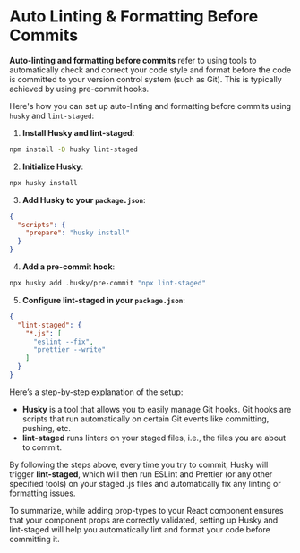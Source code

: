 # Auto Linting & Formatting Before Commits

**Auto-linting and formatting before commits** refer to using tools to automatically check and correct your code style and format before the code is committed to your version control system (such as Git). This is typically achieved by using pre-commit hooks.

Here's how you can set up auto-linting and formatting before commits using `husky` and `lint-staged`:

1.  **Install Husky and lint-staged**:

```bash
npm install -D husky lint-staged 
```

2.  **Initialize Husky**:

```bash
npx husky install
```

3.  **Add Husky to your `package.json`**:

```json
{
  "scripts": {
    "prepare": "husky install"
  }
}
```

4.  **Add a pre-commit hook**:

```bash
npx husky add .husky/pre-commit "npx lint-staged"
```

5.  **Configure lint-staged in your `package.json`**:

```json
{
  "lint-staged": {
    "*.js": [
      "eslint --fix",
      "prettier --write"
    ]
  }
}
```

Here’s a step-by-step explanation of the setup:

-   **Husky** is a tool that allows you to easily manage Git hooks. Git hooks are scripts that run automatically on certain Git events like committing, pushing, etc.
-   **lint-staged** runs linters on your staged files, i.e., the files you are about to commit.

By following the steps above, every time you try to commit, Husky will trigger **lint-staged**, which will then run ESLint and Prettier (or any other specified tools) on your staged .js files and automatically fix any linting or formatting issues.

To summarize, while adding prop-types to your React component ensures that your component props are correctly validated, setting up Husky and lint-staged will help you automatically lint and format your code before committing it.

